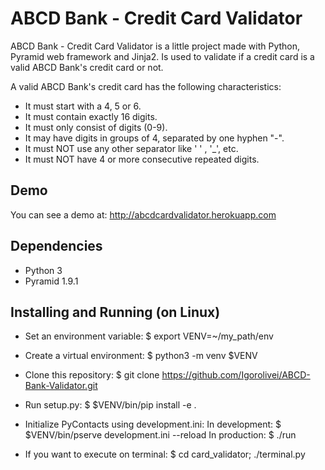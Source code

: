 ABCD Bank - Credit Card Validator
==========
ABCD Bank - Credit Card Validator is a little project made with Python, Pyramid web framework and Jinja2.
Is used to validate if a credit card is a valid ABCD Bank's credit card or not.

A valid ABCD Bank's credit card has the following characteristics:
* It must start with a 4, 5 or 6. 
* It must contain exactly 16 digits. 
* It must only consist of digits (0-9). 
* It may have digits in groups of 4, separated by one hyphen "-". 
* It must NOT use any other separator like ' ' , '_', etc. 
* It must NOT have 4 or more consecutive repeated digits.

Demo
----
You can see a demo at: http://abcdcardvalidator.herokuapp.com

Dependencies
------------
- Python 3
- Pyramid 1.9.1

Installing and Running (on Linux)
---------------------------------

- Set an environment variable: $ export VENV=~/my_path/env
- Create a virtual environment: $ python3 -m venv $VENV
- Clone this repository: $ git clone https://github.com/Igorolivei/ABCD-Bank-Validator.git
- Run setup.py: $ $VENV/bin/pip install -e .
- Initialize PyContacts using development.ini:
In development: $ $VENV/bin/pserve development.ini --reload
In production: $ ./run

- If you want to execute on terminal: $ cd card_validator; ./terminal.py
